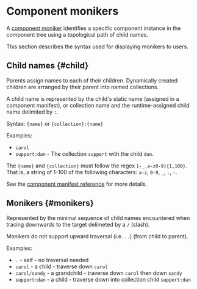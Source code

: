 # Component monikers

A [component moniker][glossary.moniker] identifies a specific component instance
in the component tree using a topological path of child names.

This section describes the syntax used for displaying monikers to users.

## Child names {#child}

Parents assign names to each of their children. Dynamically created children
are arranged by their parent into named collections.

A child name is represented by the child's static name (assigned in a
component manifest), or collection name and the runtime-assigned child name
delimited by `:`.

Syntax: `{name}` or `{collection}:{name}`

Examples:

- `carol`
- `support:dan` - The collection `support` with the child `dan`.

The `{name}` and `{collection}` must follow the regex `[-_.a-z0-9]{1,100}`.
That is, a string of 1-100 of the following characters: `a-z`, `0-9`, `_`, `.`,
`-`.

See the [component manifest reference][cml-reference] for more details.

## Monikers {#monikers}

Represented by the minimal sequence of child names encountered when tracing
downwards to the target delimeted by a `/` (slash).

Monikers do not support upward traversal (i.e. `..`) (from child to parent).

Examples:

- `.` - self - no traversal needed
- `carol` - a child - traverse down `carol`
- `carol/sandy` - a grandchild - traverse down `carol` then down `sandy`
- `support:dan` - a child - traverse down into collection child `support:dan`

[glossary.moniker]: /docs/glossary/README.md#moniker
[cml-reference]: https://fuchsia.dev/reference/cml
